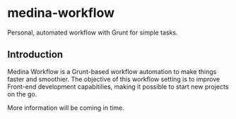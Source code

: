 # medina-workflow
Personal, automated workflow with Grunt for simple tasks.

## Introduction
Medina Workflow is a Grunt-based workflow automation to make things faster and smoothier. 
The objective of this workflow setting is to improve Front-end development capabitilies, making it possible to start new
projects on the go.

More information will be coming in time.
